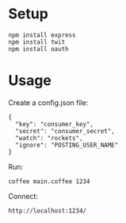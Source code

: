 # Setup

    npm install express
    npm install twit
    npm install oauth

# Usage

Create a config.json file:

    {
      "key": "consumer_key",
      "secret": "consumer_secret",
      "watch": "rockets",
      "ignore": "POSTING_USER_NAME"
    }

Run:

    coffee main.coffee 1234

Connect:

    http://localhost:1234/
